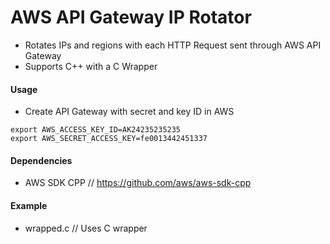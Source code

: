 # AWS API Gateway IP Rotator

- Rotates IPs and regions with each HTTP Request sent through AWS API Gateway
- Supports C++ with a C Wrapper

#### Usage

- Create API Gateway with secret and key ID in AWS

```
export AWS_ACCESS_KEY_ID=AK24235235235
export AWS_SECRET_ACCESS_KEY=fe0013442451337
```

#### Dependencies

- AWS SDK CPP // https://github.com/aws/aws-sdk-cpp

#### Example

- wrapped.c // Uses C wrapper

